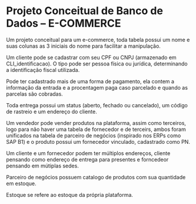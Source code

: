 <h1>Projeto Conceitual de Banco de Dados – E-COMMERCE</h1>

<p>Um projeto conceitual para um e-commerce, toda tabela possui um nome e suas colunas as 3 iniciais do nome para facilitar a manipulação.</p> 
<p>Um cliente pode se cadastrar com seu CPF ou CNPJ (armazenado em CLI_identificacao). O tipo pode ser pessoa física ou jurídica, determinando a identificação fiscal utilizada.</p>
<p>Pode ter cadastrado mais de uma forma de pagamento, ela contem a informação da entrada e a procentagem paga caso parcelado e quando as parcelas são cobradas.</p>
<p>Toda entrega possui um status (aberto, fechado ou cancelado), um código de rastreio e um endereço do cliente.</p>
<p>Um vendedor pode vender produtos na plataforma, assim como terceiros, logo para não haver uma tabela de fornecedor e de terceirs, ambos foram unificados na tabela de parceiro de negócios (inspirado nos ERPs como SAP B1) e o produto possui um fornecedor vinculado, cadastrado como PN.</p>
<p>Um cliente e um fornecedor podem ter múltiplos endereços, cliente pensando como endereço de entrega para presentes e forncedeor pensando em mútiplas sedes.</p>
<p>Parceiro de negócios possuem catalogo de produtos com sua quantidade em estoque.</p>
<p>Estoque se refere ao estoque da própria plataforma.</p>
